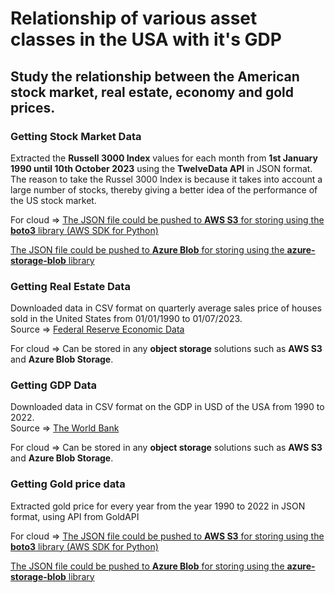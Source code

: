 # Relationship of various asset classes in the USA with it's GDP 

## Study the relationship between the **American stock market, real estate, economy and gold prices**.

### Getting Stock Market Data

Extracted the **Russell 3000 Index** values for each month from **1st January 1990 until 10th October 2023** using the **TwelveData API** in JSON format.
The reason to take the Russel 3000 Index is because it takes into account a large number of stocks, thereby giving a better idea of the performance of the US stock market.

For cloud => 
[The JSON file could be pushed to **AWS S3** for storing using the **boto3** library (AWS SDK for Python)](https://boto3.amazonaws.com/v1/documentation/api/latest/guide/s3-uploading-files.html) 

[The JSON file could be pushed to **Azure Blob** for storing using the **azure-storage-blob** library](https://learn.microsoft.com/en-us/azure/storage/blobs/storage-quickstart-blobs-python?tabs=managed-identity%2Croles-azure-portal%2Csign-in-azure-cli)

### Getting Real Estate Data

Downloaded data in CSV format on quarterly average sales price of houses sold in the United States from 01/01/1990 to 01/07/2023.  
Source => [Federal Reserve Economic Data](https://fred.stlouisfed.org/series/ASPUS)

For cloud => Can be stored in any **object storage** solutions such as **AWS S3** and **Azure Blob Storage**.

### Getting GDP Data

Downloaded data in CSV format on the GDP in USD of the USA from 1990 to 2022.  
Source => [The World Bank](https://data.worldbank.org/indicator/NY.GDP.MKTP.CD?locations=US)

For cloud => Can be stored in any **object storage** solutions such as **AWS S3** and **Azure Blob Storage**.

### Getting Gold price data

Extracted gold price for every year from the year 1990 to 2022 in JSON format, using API from GoldAPI

For cloud => 
[The JSON file could be pushed to **AWS S3** for storing using the **boto3** library (AWS SDK for Python)](https://boto3.amazonaws.com/v1/documentation/api/latest/guide/s3-uploading-files.html) 

[The JSON file could be pushed to **Azure Blob** for storing using the **azure-storage-blob** library](https://learn.microsoft.com/en-us/azure/storage/blobs/storage-quickstart-blobs-python?tabs=managed-identity%2Croles-azure-portal%2Csign-in-azure-cli)
